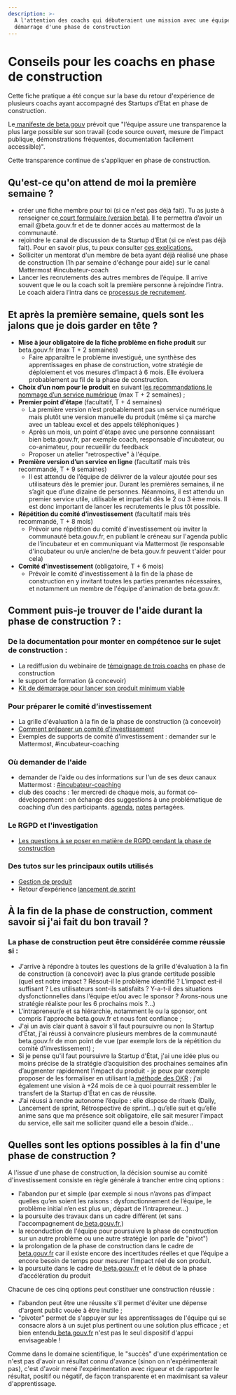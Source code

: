 ```yaml
---
description: >-
  A l'attention des coachs qui débuteraient une mission avec une équipe au
  démarrage d'une phase de construction
---
```


# Conseils pour les coachs en phase de construction

Cette fiche pratique a été conçue sur la base du retour d'expérience de plusieurs coachs ayant accompagné des Startups d’Etat en phase de construction.

Le[ manifeste de beta.gouv](https://beta.gouv.fr/approche/manifeste) prévoit que "l’équipe assure une transparence la plus large possible sur son travail \(code source ouvert, mesure de l’impact publique, démonstrations fréquentes, documentation facilement accessible\)".

Cette transparence continue de s'appliquer en phase de construction.

## **Qu'est-ce qu'on attend de moi la première semaine ?**

* créer une fiche membre pour toi \(si ce n'est pas déjà fait\). Tu as juste à renseigner ce[ court formulaire \(version beta\)](https://secretariat.incubateur.net/onboarding). Il te permettra d’avoir un email @beta.gouv.fr et de te donner accès au mattermost de la communauté.
* rejoindre le canal de discussion de ta Startup d’Etat \(si ce n’est pas déjà fait\). Pour en savoir plus, tu peux consulter [ces explications.](https://doc.incubateur.net/communaute/gerer-sa-startup-detat-ou-de-territoires-au-quotidien/la-vie-dune-se/investigation/conseils-pour-les-coachs-en-investigation#quest-ce-quon-attend-de-moi-la-premiere-semaine)
* Solliciter un mentorat d'un membre de beta ayant déjà réalisé une phase de construction \(1h par semaine d'échange pour aide\) sur le canal Mattermost \#incubateur-coach
* Lancer les recrutements des autres membres de l’équipe. Il arrive souvent que le ou la coach soit la première personne à rejoindre l’intra. Le coach aidera l’intra dans ce [processus de recrutement](https://doc.incubateur.net/communaute/travailler-a-beta-gouv/recrutement).

## **​Et après la première semaine, quels sont les jalons que je dois garder en tête ?**

* **Mise à jour obligatoire de la fiche problème en fiche produit** sur beta.gouv.fr \(max T + 2 semaines\)
  * Faire apparaître le problème investigué, une synthèse des apprentissages en phase de construction, votre stratégie de déploiement et vos mesures d’impact à 6 mois. Elle évoluera probablement au fil de la phase de construction.
* **Choix d’un nom pour le produit** en suivant [les recommandations le nommage d’un service numérique](https://doc.incubateur.net/communaute/gerer-sa-startup-detat-ou-de-territoires-au-quotidien/je-gere-mon-produit-et-son-impact/nommer-votre-service) \(max T + 2 semaines\) ;
* **Premier point d’étape** \(facultatif, T + 4 semaines\)
  * La première version n’est probablement pas un service numérique mais plutôt une version manuelle du produit \(même si ça marche avec un tableau excel et des appels téléphoniques \)
  * Après un mois, un point d'étape avec une personne connaissant bien beta.gouv.fr, par exemple coach, responsable d'incubateur, ou co-animateur, pour recueillir du feedback
  * Proposer un atelier "retrospective" à l'équipe.
* **Première version d’un service en ligne** \(facultatif mais très recommandé, T + 9 semaines\)
  * Il est attendu de l’équipe de délivrer de la valeur ajoutée pour ses utilisateurs dès le premier jour. Durant les premières semaines,  il ne s’agit que d’une dizaine de personnes. Néanmoins, il est attendu un premier service utile, utilisable et imparfait dès le 2 ou 3 ème mois. Il est donc important de lancer les recrutements le plus tôt possible.
* **Répétition du comité d’investissement** \(facultatif mais très recommandé, T + 8 mois\)
  * Prévoir une répétition du comité d'investissement où inviter la communauté beta.gouv.fr, en publiant le créneau sur l'agenda public de l'incubateur et en communiquant via Mattermost \(le responsable d'incubateur ou un/e ancien/ne de beta.gouv.fr peuvent t'aider pour cela\)
* **Comité d'investissement** \(obligatoire, T + 6 mois\)
  * Prévoir le comité d'investissement à la fin de la phase de construction en y invitant toutes les parties prenantes nécessaires, et notamment un membre de l'équipe d'animation de beta.gouv.fr.

## **Comment puis-je trouver de l'aide durant la phase de construction ? :**

### **De la documentation pour monter en compétence sur le sujet de construction :**

* La rediffusion du webinaire de [témoignage de trois coachs](https://doc.incubateur.net/communaute/gerer-sa-startup-detat-ou-de-territoires-au-quotidien/la-vie-dune-se/construction/3-retours-dexperience-de-coachs) en phase de construction
* le support de formation​ \(à concevoir\)
* [Kit de démarrage pour lancer son produit minimum viable](https://doc.incubateur.net/communaute/gerer-sa-startup-detat-ou-de-territoires-au-quotidien/la-vie-dune-se/construction/kit-de-demarrage)

### **Pour préparer le comité d’investissement**

* La grille d'évaluation à la fin de la phase de construction \(à concevoir\)
* [Comment préparer un comité d'investissement](https://doc.incubateur.net/communaute/gerer-sa-startup-detat-ou-de-territoires-au-quotidien/gestion-administrative/preparer-un-comite-dinvestissement)​
* Exemples de supports de comité d'investissement : demander sur le Mattermost, \#incubateur-coaching

### **Où demander de l'aide**

* demander de l'aide ou des informations sur l'un de ses deux canaux Mattermost : [\#incubateur-coaching](https://mattermost.incubateur.net/betagouv/channels/incubateur-coaching)​
* club des coachs : 1er mercredi de chaque mois, au format co-développement : on échange des suggestions à une problématique de coaching d’un des participants. [agenda](https://calendar.google.com/calendar/u/0/r/eventedit/N3RjMTVyMm9oaHUzdGZ0YmJmcjdqcTBobmJfMjAyMTA5MDFUMDkwMDAwWiAwaWVvbnFhcDFyNWplYWw1dWdldWhvb3ZsZ0Bn), [notes](https://pad.incubateur.net/Yw3D8qeyQb6GtMLFzLgNWg#) partagées. 

### **Le RGPD et l'investigation**

* ​[​Les questions à se poser en matière de RGPD pendant la phase de construction​](https://doc.incubateur.net/communaute/gerer-sa-startup-detat-ou-de-territoires-au-quotidien/je-securise-mon-produit/guide-rgpd-et-securite#phase-de-construction-produit)

### **Des tutos sur les principaux outils utilisés**

* [Gestion de produit](https://doc.incubateur.net/communaute/gerer-sa-startup-detat-ou-de-territoires-au-quotidien/je-gere-mon-produit-et-son-impact)
* Retour d’expérience [lancement de sprint](https://blog.beta.gouv.fr/dinsic/2020/05/25/retex-rituels-de-sprint-de-lequipe-e-controle-titre-provisoire/)

## **À la fin de la phase de construction, comment savoir si j'ai fait du bon travail ?**

### **La phase de construction peut être considérée comme réussie si :**

* J'arrive à répondre à toutes les questions de la grille d'évaluation à la fin de construction \(à concevoir\) avec la plus grande certitude possible \(quel est notre impact ? Résout-il le problème identifié ? L’impact est-il suffisant ? Les utilisateurs sont-ils satisfaits ? Y-a-t-il des situations dysfonctionnelles dans l’équipe et/ou avec le sponsor ? Avons-nous une stratégie réaliste pour les 6 prochains mois ?...\)
* L'intrapreneur/e et sa hiérarchie, notamment le ou la sponsor, ont compris l'approche beta.gouv.fr et nous font confiance ;
* J'ai un avis clair quant à savoir s'il faut poursuivre ou non la Startup d'État, j'ai réussi à convaincre plusieurs membres de la communauté beta.gouv.fr de mon point de vue \(par exemple lors de la répétition du comité d'investissement\) ;
* Si je pense qu'il faut poursuivre la Startup d'État, j'ai une idée plus ou moins précise de la stratégie d’acquisition des prochaines semaines afin d’augmenter rapidement l’impact du produit - je peux par exemple proposer de les formaliser en utilisant la[ méthode des OKR](https://www.welcometothejungle.com/fr/articles/methode-okr-objectives-results) ; j'ai également une vision à +24 mois de ce à quoi pourrait ressembler le transfert de la Startup d'État en cas de réussite.
* J’ai réussi à rendre autonome l’équipe : elle dispose de rituels \(Daily, Lancement de sprint, Rétrospective de sprint…\) qu’elle suit et qu’elle anime sans que ma présence soit obligatoire, elle sait mesurer l’impact du service, elle sait me solliciter quand elle a besoin d’aide...

## **Quelles sont les options possibles à la fin d'une phase de construction ?**

A l'issue d'une phase de construction, la décision soumise au comité d'investissement consiste en règle générale à trancher entre cinq options :

* l'abandon pur et simple \(par exemple si nous n’avons pas d’impact quelles qu’en soient les raisons : dysfonctionnement de l’équipe, le problème initial n’en est plus un, départ de l’intrapreneur...\)
* la poursuite des travaux dans un cadre différent \(et sans l'accompagnement de[ beta.gouv.fr](http://beta.gouv.fr/),\)
* la reconduction de l'équipe pour poursuivre la phase de construction sur un autre problème ou une autre stratégie \(on parle de "pivot"\)
* la prolongation de la phase de construction dans le cadre de[ beta.gouv.fr](http://beta.gouv.fr/) car il existe encore des incertitudes réelles et que l’équipe a encore besoin de temps pour mesurer l’impact réel de son produit.
* la poursuite dans le cadre de[ beta.gouv.fr](http://beta.gouv.fr/) et le début de la phase d’accélération du produit

Chacune de ces cinq options peut constituer une construction réussie :

* l'abandon peut être une réussite s'il permet d'éviter une dépense d'argent public vouée à être inutile ;
* "pivoter" permet de s'appuyer sur les apprentissages de l'équipe qui se consacre alors à un sujet plus pertinent ou une solution plus efficace ; et bien entendu[ beta.gouv.fr](http://beta.gouv.fr/) n'est pas le seul dispositif d'appui envisageable !

Comme dans le domaine scientifique, le "succès" d'une expérimentation ce n'est pas d'avoir un résultat connu d'avance \(sinon on n'expérimenterait pas\), c'est d'avoir mené l'expérimentation avec rigueur et de rapporter le résultat, positif ou négatif, de façon transparente et en maximisant sa valeur d'apprentissage.

